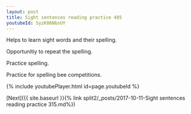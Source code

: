 ```yaml
---
layout: post
title: Sight sentences reading practice 485
youtubeId: SyzK06NbsUY
---
```

 
 
Helps to learn sight words and their spelling.

Opportunitiy to repeat the spelling. 

Practice spelling. 
 
Practice for spelling bee competitions. 
 
{% include youtubePlayer.html id=page.youtubeId %}
 
 

[Next]({{ site.baseurl }}{% link  split2/_posts/2017-10-11-Sight sentences reading practice 315.md%})
 
